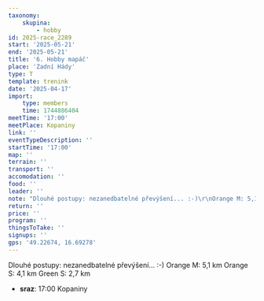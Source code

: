 ```yaml
---
taxonomy:
    skupina:
        - hobby
id: 2025-race_2289
start: '2025-05-21'
end: '2025-05-21'
title: '6. Hobby mapáč'
place: 'Zadní Hády'
type: T
template: trenink
date: '2025-04-17'
import:
    type: members
    time: 1744886404
meetTime: '17:00'
meetPlace: Kopaniny
link: ''
eventTypeDescription: ''
startTime: '17:00'
map: ''
terrain: ''
transport: ''
accomodation: ''
food: ''
leader: ''
note: "Dlouhé postupy: nezanedbatelné převýšení... :-)\r\nOrange M: 5,1 km\r\nOrange S: 4,1 km\r\nGreen S: 2,7 km"
return: ''
price: ''
program: ''
thingsToTake: ''
signups: ''
gps: '49.22674, 16.69278'
---
```


Dlouhé postupy: nezanedbatelné převýšení... :-)
Orange M: 5,1 km
Orange S: 4,1 km
Green S: 2,7 km
* **sraz**: 17:00 Kopaniny
